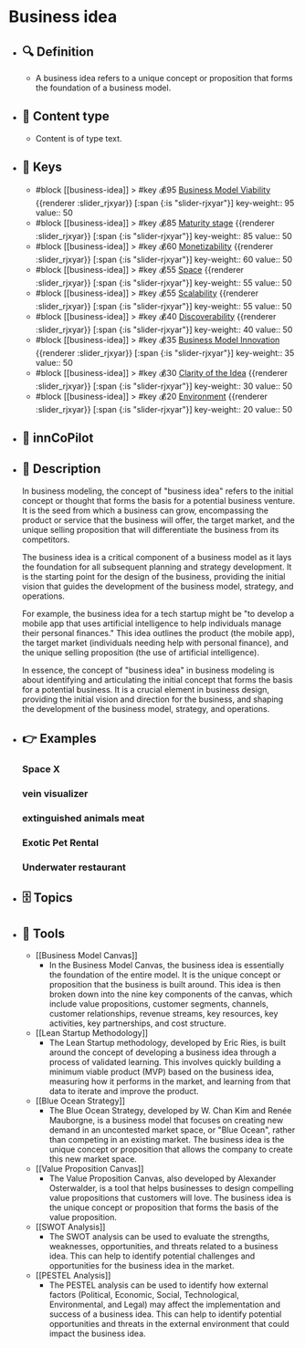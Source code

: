 # Business idea
- ## 🔍 Definition
  - A business idea refers to a unique concept or proposition that forms the foundation of a business model.
- ## 📰 Content type 
  - Content is of type text.
  
- ## 🔑 Keys
  - #block [[business-idea]] > #key 💰95 [Business Model Viability](https://xbokmd.github.io/plastilinn/#/docs/xBoK/sections/business-idea%2FBusiness%20Model%20Viability) {{renderer :slider_rjxyar}} [:span {:is "slider-rjxyar"}] 
    key-weight:: 95
    value:: 50
  - #block [[business-idea]] > #key 💰85 [Maturity stage](https://xbokmd.github.io/plastilinn/#/docs/xBoK/sections/business-idea%2FMaturity%20stage) {{renderer :slider_rjxyar}} [:span {:is "slider-rjxyar"}] 
    key-weight:: 85
    value:: 50
  - #block [[business-idea]] > #key 💰60 [Monetizability](https://xbokmd.github.io/plastilinn/#/docs/xBoK/sections/business-idea%2FMonetizability) {{renderer :slider_rjxyar}} [:span {:is "slider-rjxyar"}] 
    key-weight:: 60
    value:: 50
  - #block [[business-idea]] > #key 💰55 [Space](https://xbokmd.github.io/plastilinn/#/docs/xBoK/sections/business-idea%2FSpace) {{renderer :slider_rjxyar}} [:span {:is "slider-rjxyar"}] 
    key-weight:: 55
    value:: 50
  - #block [[business-idea]] > #key 💰55 [Scalability](https://xbokmd.github.io/plastilinn/#/docs/xBoK/sections/business-idea%2FScalability) {{renderer :slider_rjxyar}} [:span {:is "slider-rjxyar"}] 
    key-weight:: 55
    value:: 50
  - #block [[business-idea]] > #key 💰40 [Discoverability](https://xbokmd.github.io/plastilinn/#/docs/xBoK/sections/business-idea%2FDiscoverability) {{renderer :slider_rjxyar}} [:span {:is "slider-rjxyar"}] 
    key-weight:: 40
    value:: 50
  - #block [[business-idea]] > #key 💰35 [Business Model Innovation ](https://xbokmd.github.io/plastilinn/#/docs/xBoK/sections/business-idea%2FBusiness%20Model%20Innovation%20) {{renderer :slider_rjxyar}} [:span {:is "slider-rjxyar"}] 
    key-weight:: 35
    value:: 50
  - #block [[business-idea]] > #key 💰30 [Clarity of the Idea](https://xbokmd.github.io/plastilinn/#/docs/xBoK/sections/business-idea%2FClarity%20of%20the%20Idea) {{renderer :slider_rjxyar}} [:span {:is "slider-rjxyar"}] 
    key-weight:: 30
    value:: 50
  - #block [[business-idea]] > #key 💰20 [Environment](https://xbokmd.github.io/plastilinn/#/docs/xBoK/sections/business-idea%2FEnvironment) {{renderer :slider_rjxyar}} [:span {:is "slider-rjxyar"}] 
    key-weight:: 20
    value:: 50
- ## 🤖 innCoPilot
  
- ## 📖 Description
  In business modeling, the concept of "business idea" refers to the initial concept or thought that forms the basis for a potential business venture. It is the seed from which a business can grow, encompassing the product or service that the business will offer, the target market, and the unique selling proposition that will differentiate the business from its competitors.
  
  The business idea is a critical component of a business model as it lays the foundation for all subsequent planning and strategy development. It is the starting point for the design of the business, providing the initial vision that guides the development of the business model, strategy, and operations.
  
  For example, the business idea for a tech startup might be "to develop a mobile app that uses artificial intelligence to help individuals manage their personal finances." This idea outlines the product (the mobile app), the target market (individuals needing help with personal finance), and the unique selling proposition (the use of artificial intelligence).
  
  In essence, the concept of "business idea" in business modeling is about identifying and articulating the initial concept that forms the basis for a potential business. It is a crucial element in business design, providing the initial vision and direction for the business, and shaping the development of the business model, strategy, and operations.
- ## 👉 Examples
  ### Space X
  
  ### vein visualizer
  
  ### extinguished animals meat
  
  ### Exotic Pet Rental
  
  ### Underwater restaurant
  
- ## 🗄️ Topics
  
- ## 🧰 Tools
  - [[Business Model Canvas]]
    - In the Business Model Canvas, the business idea is essentially the foundation of the entire model. It is the unique concept or proposition that the business is built around. This idea is then broken down into the nine key components of the canvas, which include value propositions, customer segments, channels, customer relationships, revenue streams, key resources, key activities, key partnerships, and cost structure.
  - [[Lean Startup Methodology]]
    - The Lean Startup methodology, developed by Eric Ries, is built around the concept of developing a business idea through a process of validated learning. This involves quickly building a minimum viable product (MVP) based on the business idea, measuring how it performs in the market, and learning from that data to iterate and improve the product.
  - [[Blue Ocean Strategy]]
    - The Blue Ocean Strategy, developed by W. Chan Kim and Renée Mauborgne, is a business model that focuses on creating new demand in an uncontested market space, or "Blue Ocean", rather than competing in an existing market. The business idea is the unique concept or proposition that allows the company to create this new market space.
  - [[Value Proposition Canvas]]
    - The Value Proposition Canvas, also developed by Alexander Osterwalder, is a tool that helps businesses to design compelling value propositions that customers will love. The business idea is the unique concept or proposition that forms the basis of the value proposition.
  - [[SWOT Analysis]]
    - The SWOT analysis can be used to evaluate the strengths, weaknesses, opportunities, and threats related to a business idea. This can help to identify potential challenges and opportunities for the business idea in the market.
  - [[PESTEL Analysis]]
    - The PESTEL analysis can be used to identify how external factors (Political, Economic, Social, Technological, Environmental, and Legal) may affect the implementation and success of a business idea. This can help to identify potential opportunities and threats in the external environment that could impact the business idea.
